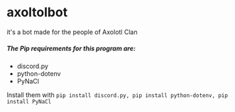 # axoltolbot
it's a bot made for the people of Axolotl Clan

##### The Pip requirements for this program are:
- discord.py
- python-dotenv
- PyNaCl


Install them with `pip install discord.py,
                   pip install python-dotenv,
                   pip install PyNaCl`
